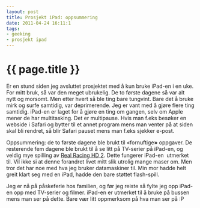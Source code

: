 ```yaml
---
layout: post
title: Prosjekt iPad: oppsummering
date: 2011-04-24 16:11:1
tags: 
- geeking
- prosjekt ipad
---
```


{{ page.title }}
================

Er en stund siden jeg avsluttet prosjektet med å kun bruke iPad-en i en uke. For mitt bruk, så var den meget ubrukelig. De to første dagene så var alt nytt og morsomt. Men etter hvert så ble ting bare tungvint. Bare det å bruke mirk og surfe samtidig, var deprimerende. Jeg er vant med å gjøre flere ting samtidig. iPad-en er laget for å gjøre en ting om gangen, selv om Apple mener de har multitasking. Det er multipause. Hvis man f.eks besøker en webside i Safari og bytter til et annet program mens man venter på at siden skal bli rendret, så blir Safari pauset mens man f.eks sjekker e-post.

Oppsummering: de to første dagene ble brukt til «fornuftige<strong>»</strong> oppgaver. De resterende fem dagene ble brukt til å se litt på TV-serier på iPad-en, og veldig mye spilling av <a href="http://itunes.apple.com/no/app/real-racing-2-hd/id414566922?mt=8">Real Racing HD 2</a>. Dette fungerer iPad-en  utmerket til. Vil ikke si at denne forandret livet mitt slik utrolig mange maser om. Men tror det har noe med hva jeg bruker datamaskiner til. Min mor hadde helt greit klart seg med en iPad, hadde den bare støttet flash-spill.

Jeg er nå på påskeferie hos familien, og før jeg reiste så fylte jeg opp iPad-en opp med TV-serier og filmer. iPad-en er utmerket til å bruke på bussen mens man ser på dette. Bare vær litt oppmerksom på hva man ser på :P